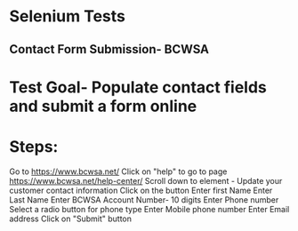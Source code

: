# Selenium Tests 
## Contact Form Submission- BCWSA  


# Test Goal- Populate contact fields and submit a form online

# Steps:

Go to https://www.bcwsa.net/
Click on "help" to go to page https://www.bcwsa.net/help-center/
Scroll down to element - Update your customer contact information
Click on the button
Enter first Name
Enter Last Name
Enter BCWSA Account Number- 10 digits
Enter Phone number
Select a radio button for phone type
Enter Mobile phone number
Enter Email address
Click on "Submit" button
